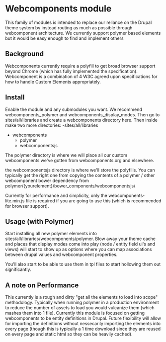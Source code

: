 # Webcomponents module

This family of modules is intended to replace our reliance on the Drupal theme system by instead routing as much as possible through webcomponent architecture. We currently support polymer based elements but it would be easy enough to find and implement others

## Background
Webcomponents currently require a polyfill to get broad browser support beyond Chrome (which has fully implemented the specification). Webcomponent is a combination of 4 W3C agreed upon specifications for how to handle Custom Elements appropriately.

## Install
Enable the module and any submodules you want. We recommend webcomponents_polymer and webcomponents_display_modes. Then go to sites/all/libraries and create a webcomponents directory here. Then inside make two more directories:
-sites/all/libraries
  - webcomponents
    - polymer
    - webcomponentsjs

The polymer directory is where we will place all our custom webcomponents we've gotten from webcomponents.org and elsewhere.

the webcomponentsjs directory is where we'll store the polyfills. You can typically get the right one from copying the contents of a polymer / other webcomponent bower dependency from polymer/{yourelement}/bower_components/webcomponentsjs/

Currently for performance and simplicity, only the webcomponents-lite.min.js file is required if you are going to use this (which is recommended for browser support).

## Usage (with Polymer)
Start installing all new polymer elements into sites/all/libraries/webcomponents/polymer. Blow away your theme cache and places that display modes come into play (node / entity field ui's and views) will start to show up as options where you can map associations between drupal values and webcomponent properties.

You'll also start to be able to use them in tpl files to start hollowing them out significantly.

## A note on Performance
This currently is a rough and dirty "get all the elements to load into scope" methodology. Typically when running polymer in a production environment to reduce the number of assets to load you would vulcanize them (which mashes them into 1 file). Currently this module is focused on getting webcomponents to be entity definitions in Drupal. Future flexibility will allow for importing the definitions without nessecarily importing the elements into every page (though this is typically a 1 time download since they are reused on every page and static html so they can be heavily cached).

